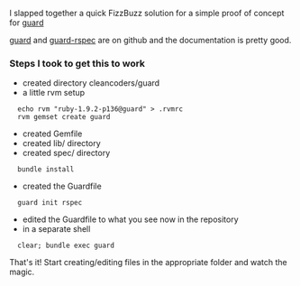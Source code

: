 
I slapped together a quick FizzBuzz solution for a simple proof of concept for [guard](https://github.com/guard/guard)

[guard](https://github.com/guard/guard) and [guard-rspec](https://github.com/guard/guard-rspec) are on github and the documentation is pretty good.

### Steps I took to get this to work ###
- created directory cleancoders/guard
- a little rvm setup

~~~
  echo rvm "ruby-1.9.2-p136@guard" > .rvmrc  
  rvm gemset create guard
~~~

- created Gemfile
- created lib/ directory
- created spec/ directory

~~~
  bundle install  
~~~

- created the Guardfile

~~~
  guard init rspec
~~~

- edited the Guardfile to what you see now in the repository
- in a separate shell

~~~
  clear; bundle exec guard
~~~


That's it! Start creating/editing files in the appropriate folder and watch the magic.





